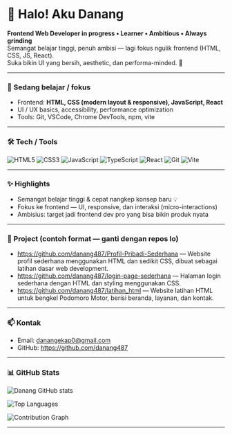 <!--
  GitHub Profile README
  → Replace YOUR_GITHUB_USERNAME and YOUR_EMAIL_HERE
  → Save as README.md in a repo named exactly: YOUR_GITHUB_USERNAME
-->

# 👋 Halo! Aku Danang
**Frontend Web Developer in progress • Learner • Ambitious • Always grinding**  
Semangat belajar tinggi, penuh ambisi — lagi fokus ngulik frontend (HTML, CSS, JS, React).  
Suka bikin UI yang bersih, aesthetic, dan performa-minded. 🚀

---

### 🔭 Sedang belajar / fokus
- Frontend: **HTML, CSS (modern layout & responsive), JavaScript, React**  
- UI / UX basics, accessibility, performance optimization  
- Tools: Git, VSCode, Chrome DevTools, npm, vite

---

### 🛠️ Tech / Tools
![HTML5](https://img.shields.io/badge/HTML5-E34F26?style=flat&logo=html5&logoColor=white)
![CSS3](https://img.shields.io/badge/CSS3-1572B6?style=flat&logo=css3&logoColor=white)
![JavaScript](https://img.shields.io/badge/JavaScript-F7DF1E?style=flat&logo=javascript&logoColor=black)
![TypeScript](https://img.shields.io/badge/TypeScript-3178C6?style=flat&logo=typescript&logoColor=white)
![React](https://img.shields.io/badge/React-20232A?style=flat&logo=react&logoColor=61DAFB)
![Git](https://img.shields.io/badge/Git-F05032?style=flat&logo=git&logoColor=white)
![Vite](https://img.shields.io/badge/Vite-646CFF?style=flat&logo=vite&logoColor=white)

---

### ✨ Highlights
- Semangat belajar tinggi & cepat nangkep konsep baru 💡  
- Fokus ke frontend — UI, responsive, dan interaksi (micro-interactions)  
- Ambisius: target jadi frontend dev pro yang bisa bikin produk nyata

---

### 📂 Project (contoh format — ganti dengan repos lo)
- https://github.com/danang487/Profil-Pribadi-Sederhana — Website profil sederhana menggunakan HTML dan sedikit CSS, dibuat sebagai latihan dasar web development.
- https://github.com/danang487/login-page-sederhana — Halaman login sederhana dengan HTML dan styling menggunakan CSS.
- https://github.com/danang487/latihan_html — Website latihan HTML untuk bengkel Podomoro Motor, berisi beranda, layanan, dan kontak.

---

### 📫 Kontak
- Email: danangekap0@gmail.com  
- GitHub: https://github.com/danang487

---

### 📊 GitHub Stats
<!-- Replace YOUR_GITHUB_USERNAME -->
![Danang GitHub stats](https://github-readme-stats.vercel.app/api?username=danang487&show_icons=true&locale=id&theme=react-dark)

![Top Languages](https://github-readme-stats.vercel.app/api/top-langs/?username=danang487&layout=compact&theme=react-dark)

<!-- Optional streak / contribution graph -->
![Contribution Graph](https://activity-graph.herokuapp.com/graph?username=danang487&theme=react-dark)


---


